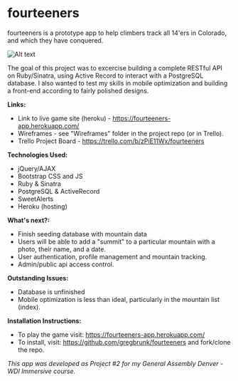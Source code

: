 # fourteeners
fourteeners is a prototype app to help climbers track all 14'ers in Colorado, and which they have conquered.

![Alt text](/public/images/Home-Page.jpg?raw=true "Home Page Design")

The goal of this project was to excercise building a complete RESTful API on Ruby/Sinatra, using Active Record to interact with a PostgreSQL database. I also wanted to test my skills in mobile optimization and building a front-end according to fairly polished designs.

**Links:**
- Link to live game site (heroku) - https://fourteeners-app.herokuapp.com/
- Wireframes - see "Wireframes" folder in the project repo (or in Trello).
- Trello Project Board - https://trello.com/b/zPiE11Wx/fourteeners

**Technologies Used:**
- jQuery/AJAX
- Bootstrap CSS and JS
- Ruby & Sinatra
- PostgreSQL & ActiveRecord
- SweetAlerts
- Heroku (hosting)

**What's next?:**
- Finish seeding database with mountain data
- Users will be able to add a "summit" to a particular mountain with a photo, their name, and a date. 
- User authentication, profile management and mountain tracking.
- Admin/public api access control.

**Outstanding Issues:**
- Database is unfinished
- Mobile optimization is less than ideal, particularly in the mountain list (index).

**Installation Instructions:**
- To play the game visit: https://fourteeners-app.herokuapp.com/
- To install, visit: https://github.com/gregbrunk/fourteeners and fork/clone the repo.

*This app was developed as Project #2 for my General Assembly Denver - WDI Immersive course.*
